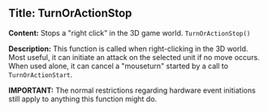 ## Title: TurnOrActionStop

**Content:**
Stops a "right click" in the 3D game world.
`TurnOrActionStop()`

**Description:**
This function is called when right-clicking in the 3D world. Most useful, it can initiate an attack on the selected unit if no move occurs. When used alone, it can cancel a "mouseturn" started by a call to `TurnOrActionStart`.

**IMPORTANT:** The normal restrictions regarding hardware event initiations still apply to anything this function might do.